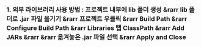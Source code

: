 ### 1. 외부 라이브러리 사용 방법 : 프로젝트 내부에 lib 폴더 생성 &rarr lib 폴더로 .jar 파일 옮기기 &rarr 프로젝트 우클릭 &rarr Build Path &rarr Configure Build Path &rarr Libraries 탭 ClassPath &rarr Add JARs &rarr &rarr 옮겨놓은 .jar 파일 선택 &rarr Apply and Close 
